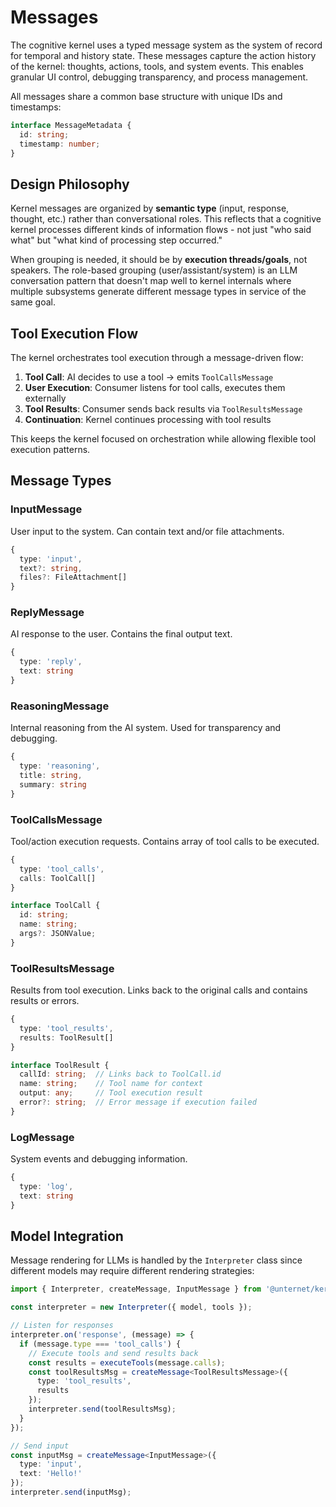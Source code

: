 # Messages

The cognitive kernel uses a typed message system as the system of record for temporal and history state. These messages capture the action history of the kernel: thoughts, actions, tools, and system events. This enables granular UI control, debugging transparency, and process management.

All messages share a common base structure with unique IDs and timestamps:

```typescript
interface MessageMetadata {
  id: string;
  timestamp: number;
}
```

## Design Philosophy

Kernel messages are organized by **semantic type** (input, response, thought, etc.) rather than conversational roles. This reflects that a cognitive kernel processes different kinds of information flows - not just "who said what" but "what kind of processing step occurred."

When grouping is needed, it should be by **execution threads/goals**, not speakers. The role-based grouping (user/assistant/system) is an LLM conversation pattern that doesn't map well to kernel internals where multiple subsystems generate different message types in service of the same goal.

## Tool Execution Flow

The kernel orchestrates tool execution through a message-driven flow:

1. **Tool Call**: AI decides to use a tool → emits `ToolCallsMessage`
2. **User Execution**: Consumer listens for tool calls, executes them externally  
3. **Tool Results**: Consumer sends back results via `ToolResultsMessage`
4. **Continuation**: Kernel continues processing with tool results

This keeps the kernel focused on orchestration while allowing flexible tool execution patterns.

## Message Types

### InputMessage
User input to the system. Can contain text and/or file attachments.

```typescript
{
  type: 'input',
  text?: string,
  files?: FileAttachment[]
}
```

### ReplyMessage
AI response to the user. Contains the final output text.

```typescript
{
  type: 'reply', 
  text: string
}
```

### ReasoningMessage  
Internal reasoning from the AI system. Used for transparency and debugging.

```typescript
{
  type: 'reasoning',
  title: string,
  summary: string
}
```

### ToolCallsMessage
Tool/action execution requests. Contains array of tool calls to be executed.

```typescript
{
  type: 'tool_calls',
  calls: ToolCall[]
}

interface ToolCall {
  id: string;
  name: string;
  args?: JSONValue;
}
```

### ToolResultsMessage
Results from tool execution. Links back to the original calls and contains results or errors.

```typescript
{
  type: 'tool_results',
  results: ToolResult[]
}

interface ToolResult {
  callId: string;  // Links back to ToolCall.id
  name: string;    // Tool name for context
  output: any;     // Tool execution result
  error?: string;  // Error message if execution failed
}
```

### LogMessage
System events and debugging information.

```typescript
{
  type: 'log',
  text: string
}
```

## Model Integration

Message rendering for LLMs is handled by the `Interpreter` class since different models may require different rendering strategies:

```typescript
import { Interpreter, createMessage, InputMessage } from '@unternet/kernel';

const interpreter = new Interpreter({ model, tools });

// Listen for responses
interpreter.on('response', (message) => {
  if (message.type === 'tool_calls') {
    // Execute tools and send results back
    const results = executeTools(message.calls);
    const toolResultsMsg = createMessage<ToolResultsMessage>({
      type: 'tool_results',
      results
    });
    interpreter.send(toolResultsMsg);
  }
});

// Send input
const inputMsg = createMessage<InputMessage>({ 
  type: 'input', 
  text: 'Hello!' 
});
interpreter.send(inputMsg);
```